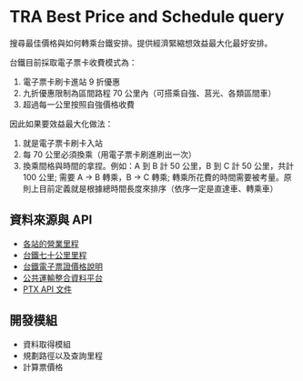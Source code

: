 # TRA Best Price and Schedule query

搜尋最佳價格與如何轉乘台鐵安排。提供經濟緊縮想效益最大化最好安排。

台鐵目前採取電子票卡收費模式為：
1. 電子票卡刷卡進站 9 折優惠
2. 九折優惠限制為區間路程 70 公里內（可搭乘自強、莒光、各類區間車）
3. 超過每一公里按照自強價格收費

因此如果要效益最大化做法：
1. 就是電子票卡刷卡入站
2. 每 70 公里必須換乘（用電子票卡刷進刷出一次）
3. 換乘間格與時間的拿捏。例如：A 到 B 計 50 公里，B 到 C 計 50 公里，共計 100 公里; 需要 A -> B 轉乘，B -> C 轉乘; 轉乘所花費的時間需要被考量。原則上目前定義就是根據總時間長度來排序（依序一定是直達車、轉乘車）


## 資料來源與 API

+ [各站的營業里程](https://www.railway.gov.tw/tw/CP.aspx?sn=3611)
+ [台鐵七十公里里程](https://www.railway.gov.tw/tw/Kilometer.aspx?n=20998)
+ [台鐵電子票證價格說明](https://www.railway.gov.tw/tw/CP.aspx?sn=1312)
+ [公共運輸整合資料平台](https://ptx.transportdata.tw/PTX/Service?Transportation=%E8%87%BA%E9%90%B5)
+ [PTX API 文件](https://gist.github.com/ptxmotc/383118204ecf7192bdf96bc0197bb981)


## 開發模組

+ 資料取得模組
+ 規劃路徑以及查詢里程
+ 計算票價格